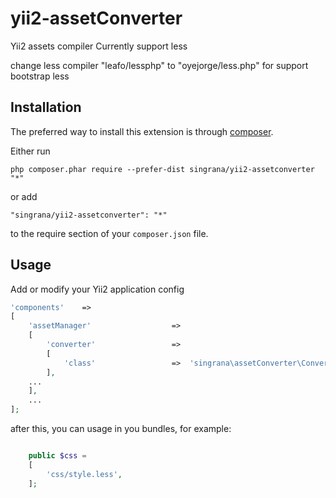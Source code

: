 yii2-assetConverter
=========

Yii2 assets compiler
Currently support less


change less compiler "leafo/lessphp" to "oyejorge/less.php" for support bootstrap less

Installation
------------

The preferred way to install this extension is through [composer](http://getcomposer.org/download/).

Either run

```
php composer.phar require --prefer-dist singrana/yii2-assetconverter "*"
```

or add

```
"singrana/yii2-assetconverter": "*"
```

to the require section of your `composer.json` file.


Usage
-----

Add or modify your Yii2 application config


```php
'components'    =>
[
	'assetManager'					=>
	[
		'converter'					=>
		[
			'class'					=>	'singrana\assetConverter\Converter',
		],
	...
	],
	...
];
```

after this, you can usage in you bundles, for example:

```php

	public $css =
	[
		'css/style.less',
	];
```